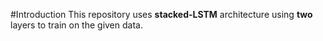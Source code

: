 #Introduction
This repository uses **stacked-LSTM** architecture using **two** layers to 
train on the given data.


